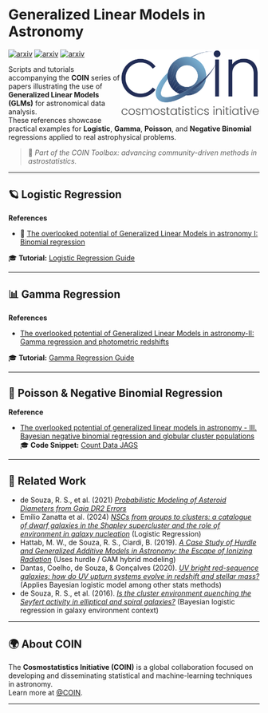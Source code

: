 # Generalized Linear Models in Astronomy  
<img align="right" src="https://github.com/COINtoolbox/brand-assets/blob/main/logo/COIN_2024_Logo.svg" width="280">

[![arxiv](http://img.shields.io/badge/arXiv-1409.7696-lightgrey.svg?style=plastic)](http://arxiv.org/abs/1409.7696) 
[![arxiv](http://img.shields.io/badge/arXiv-1409.76996-lightgrey.svg?style=plastic)](https://arxiv.org/abs/1409.7699) 
[![arxiv](http://img.shields.io/badge/arXiv-1506.04792-lightgrey.svg?style=plastic)](https://arxiv.org/abs/1506.04792)

Scripts and tutorials accompanying the **COIN** series of papers illustrating the use of **Generalized Linear Models (GLMs)** for astronomical data analysis.  
These references showcase practical examples for **Logistic**, **Gamma**, **Poisson**, and **Negative Binomial** regressions applied to real astrophysical problems.

> 🧠 _Part of the COIN Toolbox: advancing community-driven methods in astrostatistics._

---

## 🪐 Logistic Regression

**References**  
- 📘 [The overlooked potential of Generalized Linear Models in astronomy I: Binomial regression](https://www.sciencedirect.com/science/article/abs/pii/S2213133715000360?via%3Dihub)  

🎓 **Tutorial:** [Logistic Regression Guide](https://github.com/COINtoolbox/GLM_Tutorial/blob/master/Logit/doc/Logit.md)

---

## 📊 Gamma Regression  

 **References**
- [The overlooked potential of Generalized Linear Models in astronomy-II: Gamma regression and photometric redshifts](https://www.sciencedirect.com/science/article/abs/pii/S2213133715000037?via%3Dihub)

🎓 **Tutorial:** [Gamma Regression Guide](https://github.com/COINtoolbox/CosmoPhotoz)

---

## 🎲 Poisson & Negative Binomial Regression  

 **Reference** 
- [The overlooked potential of generalized linear models in astronomy - III. Bayesian negative binomial regression and globular cluster populations](https://academic.oup.com/mnras/article/453/2/1928/1154495?login=false)  
🎓 **Code Snippet:** [Count Data JAGS](https://github.com/COINtoolbox/GLM_Tutorial/blob/master/Count/doc/Count.md)

---

## 🧩 Related Work  

- de Souza, R. S., et al. (2021) [*Probabilistic Modeling of Asteroid Diameters from Gaia DR2 Errors*](https://iopscience.iop.org/article/10.3847/2515-5172/ac205e)
- Emílio Zanatta et al. (2024) [*NSCs from groups to clusters: a catalogue of dwarf galaxies in the Shapley supercluster and the role of environment in galaxy nucleation*](https://academic.oup.com/mnras/article/530/3/2670/7640866?login=false) (Logistic Regression)
- Hattab, M. W., de Souza, R. S., Ciardi, B. (2019). [*A Case Study of Hurdle and Generalized Additive Models in Astronomy: the Escape of Ionizing Radiation*](https://academic.oup.com/mnras/article/483/3/3307/5232389?login=false) (Uses hurdle / GAM hybrid modeling)
- Dantas, Coelho, de Souza, & Gonçalves (2020). [*UV bright red-sequence galaxies: how do UV upturn systems evolve in redshift and stellar mass?*](https://academic.oup.com/mnras/article/492/2/2996/5686724?login=false) (Applies Bayesian logistic model among other stats methods)  
- de Souza, R. S., et al. (2016). [*Is the cluster environment quenching the Seyfert activity in elliptical and spiral galaxies?*](https://academic.oup.com/mnras/article/461/2/2115/2608581?login=false) (Bayesian logistic regression in galaxy environment context)  

---

## 🌍 About COIN  

The **Cosmostatistics Initiative (COIN)** is a global collaboration focused on developing and disseminating statistical and machine-learning techniques in astronomy.  
Learn more at [@COIN](https://cosmostatistics-initiative.org).

---

